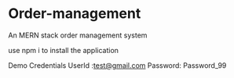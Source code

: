 # Order-management
An MERN stack order management system

use npm i to install the application

Demo Credentials UserId :test@gmail.com Password: Password_99
